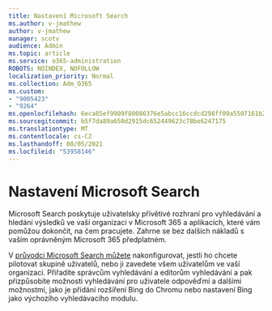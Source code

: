 ```yaml
---
title: Nastavení Microsoft Search
ms.author: v-jmathew
author: v-jmathew
manager: scotv
audience: Admin
ms.topic: article
ms.service: o365-administration
ROBOTS: NOINDEX, NOFOLLOW
localization_priority: Normal
ms.collection: Adm_O365
ms.custom:
- "9005423"
- "9264"
ms.openlocfilehash: 6eca85ef9909f80086376e5abcc16ccdcd298ff09a5507161b222447d9f690c0
ms.sourcegitcommit: b5f7da89a650d2915dc652449623c78be6247175
ms.translationtype: MT
ms.contentlocale: cs-CZ
ms.lasthandoff: 08/05/2021
ms.locfileid: "53958146"
---
```

# <a name="set-up-microsoft-search"></a>Nastavení Microsoft Search

Microsoft Search poskytuje uživatelsky přívětivé rozhraní pro vyhledávání a hledání výsledků ve vaší organizaci v Microsoft 365 a aplikacích, které vám pomůžou dokončit, na čem pracujete. Zahrne se bez dalších nákladů s vaším oprávněným Microsoft 365 předplatném.

V [průvodci Microsoft Search můžete](https://go.microsoft.com/fwlink/?linkid=2156919) nakonfigurovat, jestli ho chcete pilotovat skupině uživatelů, nebo ji zavedete všem uživatelům ve vaší organizaci. Přiřadíte správcům vyhledávání a editorům vyhledávání a pak přizpůsobíte možnosti vyhledávání pro uživatele odpověďmi a dalšími možnostmi, jako je přidání rozšíření Bing do Chromu nebo nastavení Bing jako výchozího vyhledávacího modulu.
